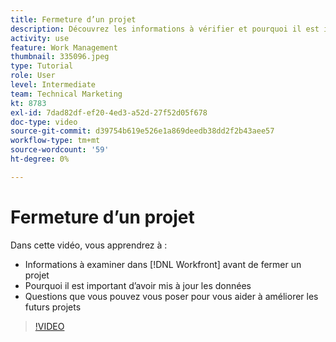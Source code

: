 ```yaml
---
title: Fermeture d’un projet
description: Découvrez les informations à vérifier et pourquoi il est important d’avoir des données mises à jour dans un projet avant de les fermer dans [!DNL  Workfront].
activity: use
feature: Work Management
thumbnail: 335096.jpeg
type: Tutorial
role: User
level: Intermediate
team: Technical Marketing
kt: 8783
exl-id: 7dad82df-ef20-4ed3-a52d-27f52d05f678
doc-type: video
source-git-commit: d39754b619e526e1a869deedb38dd2f2b43aee57
workflow-type: tm+mt
source-wordcount: '59'
ht-degree: 0%

---
```


# Fermeture d’un projet

Dans cette vidéo, vous apprendrez à :

* Informations à examiner dans [!DNL Workfront] avant de fermer un projet
* Pourquoi il est important d’avoir mis à jour les données
* Questions que vous pouvez vous poser pour vous aider à améliorer les futurs projets

>[!VIDEO](https://video.tv.adobe.com/v/335096/?quality=12)

<!---
learn more urls:
Update task status
Issue statuses
--->
